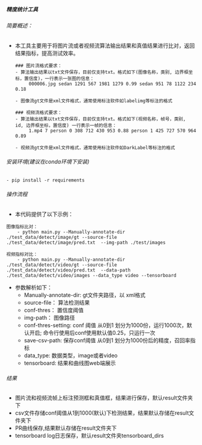 ##### 精度统计工具

###### 简要概述：

 - 本工具主要用于将图片流或者视频流算法输出结果和真值结果进行比对，返回结果指标，提高测试效率。

   ```
   ### 图片流格式要求：
   - 算法输出结果以txt文件保存，目前仅支持txt。格式如下(图像名称，类别, 边界框坐标，置信度)，一行表示一张图的信息：
		000006.jpg sedan 1291 567 1981 1279 0.99 sedan 951 78 1122 234 0.18 
   
   - 图像流gt文件是xml文件格式，通常使用标注软件如labelimg等标注的格式
   
   ### 视频流格式要求：
   - 算法输出结果以txt文件保存，目前仅支持txt。格式如下(视频名称，帧号，类别, id, 边界框坐标，置信度) 一行表示一帧的信息：
		1.mp4 7 person 0 308 712 430 953 0.88 person 1 425 727 570 964 0.89 
		
   - 视频流gt文件是xml文件格式，通常使用标注软件如DarkLabel等标注的格式
   ```

   

###### 安装环境(建议在conda环境下安装)
	- pip install -r requirements
   

###### 操作流程

- 本代码提供了以下示例：      
```
图像指标比对：
	- python main.py --Manually-annotate-dir ./test_data/detect/image/gt --source-file ./test_data/detect/image/pred.txt  --img-path ./test/images   

视频指标对比：
	- python main.py --Manually-annotate-dir ./test_data/detect/video/gt --source-file ./test_data/detect/video/pred.txt  --data-path ./test_data/detect/video/images --data_type video --tensorboard
```


- 参数解析如下：
  - Manually-annotate-dir: gt文件夹路径，以 xml格式
  - source-file： 算法检测结果
  - conf-thres： 置信度阈值
  - img-path： 图像路径
  - conf-thres-setting: conf 阈值 从0到1 划分为1000份，运行1000次，默认开启; 命令行使用后conf使用默认值0.25，只运行一次
  - save-csv-path: 保存conf阈值 从0到1 划分为1000份后的精度，召回率指标
  - data_type: 数据类型，image或者video
  - tensorboard: 结果和曲线图web端展示
  
###### 结果
  - 图片流和视频流帧上标注预测框和真值框，结果进行保存，默认result文件夹下
  - csv文件存储conf阈值从1到1000(默认)下检测结果，结果默认存储在result文件夹下
  - PR曲线保存,结果默认存储在result文件夹下
  - tensorboard log日志保存，默认result文件夹tensorboard_dirs
  
  
  

